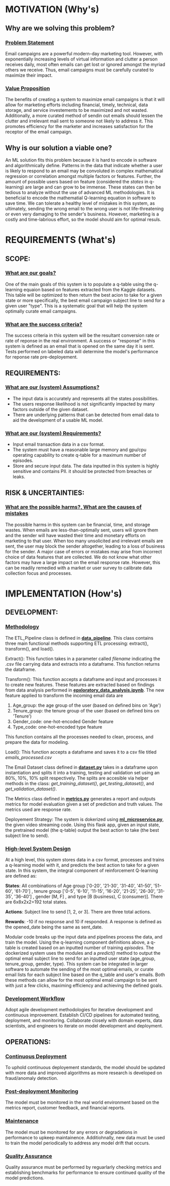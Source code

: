 
# MOTIVATION (Why's)
## **Why are we solving this problem?**

### <u>Problem Statement</u>

Email campaigns are a powerful modern-day marketing tool. However, with exponentially increasing levels of virtual information and clutter a person receives daily, most often emails can get lost or ignored amongst the myriad others we receive. Thus, email campaigns must be carefully curated to maximize their impact. 

### <u>Value Proposition</u>

The benefits of creating a system to maximize email campaigns is that it will allow for marketing efforts including financial, timely, technical, data storage, and service investements to be maximized and not wasted. Additionally, a more curated method of sendin out emails should lessen the clutter and irrelevant mail sent to someone not likely to address it. This promotes efficiency for the marketer and increases satisfaction for the receptor of the email campaign.

## **Why is our solution a viable one?**

An ML solution fits this problem because it is hard to encode in software and algorithmically define.  Patterns in the data that indicate whether a user is likely to respond to an email may be convoluted in complex mathematical regression or correlation amongst multiple factors or features. Further, the amount of possible users based on feature (considered the *states* in q-learning) are large and can grow to be immense. These states can then be tedious to analyze without the use of advanced ML methodologies. It is beneficial to encode the mathematial Q-learning equation in software to save time. We can tolerate a healthy level of mistakes in this system, as ultimately, sending the wrong email to the wrong user is not life-threatening or even very damaging to the sender's business. However, marketing is a costly and time-labrious effort, so the model should aim for optimal resuls.
 
# REQUIREMENTS (What's)
## **SCOPE:**

### <u>What are our goals?</u>

One of the main goals of this system is to populate a q-table using the q-learning equaion based on features extracted from the Kaggle datasets. This table will be optimized to then return the best acion to take for a given state or more specifically, the best email campaign subject line to send for a given user "type". This is a systematic goal that will help the system optimally curate email campaigns.
 
### <u>What are the success criteria?</u>

The success criteria in this system will be the resultant conversion rate or rate of reponse in the real environment. A success or "response" in this system is defined as an email that is opened on the same day it is sent. Tests performed on labeled data will determine the model's performance for reponse rate pre-deployement. 
 
## **REQUIREMENTS:**

### <u>What are our (system) Assumptions?</u>
- The input data is accurately and represents all the states possibilities.
- The users response likelihood is not significantly impacted by many factors outside of the given dataset.
- There are underlying patterns that can be detected from email data to aid the development of a usable ML model.
 
### <u>What are our (system) Requirements?</u>
- Input email transaction data in a csv format.
- The system must have a reasonable large memory and gpu/cpu operating capability to create q-table for a maximum number of episodes.
- Store and secure input data. The data inputted in this system is highly sensitive and contains PII. it should be protected from breaches or leaks.
 
## **RISK & UNCERTAINTIES:**

### <u>What are the possible harms?, What are the causes of mistakes</u>

The possible harms in this system can be financial, time, and storage wastes. When emails are less-than-optimally sent, users will ignore them and the sender will have wasted their time and monetary efforts on marketing to that user. When too many unsolicited and irrelevant emails are sent, the user may block the sender altogether, leading to a loss of business for the sender. A major case of errors or mistakes may arise from incorrect choice of data features that are collected. We do not know what other factors may have a large impact on the email response rate. However, this can be readily remedied with a market or user survey to calibrate data collection focus and processes.
 
# IMPLEMENTATION (How's)
## **DEVELOPMENT:**
### <u>Methodology</u>
The ETL_Pipeline class is defined in **[data_pipeline](./data_pipeline.py)**. This class contains three main functional methods supporting ETL processing: extract(), transform(), and load().

Extract(): This function takes in a parameter called *filename* indicating the .csv file carrying data and extracts into a dataframe. This function returns the dataframe.

Transform(): This function accepts a dataframe and input and processes it to create new features. These features are extracted based on findings from data analysis performed in **[epxloratory_data_analysis.ipynb](analysis/epxloratory_data_analysis.ipynb)**. The new feature applied to transform the incoming email data are
1. Age_group: the age group of the user (based on defined bins on 'Age')
2. Tenure_group: the tenure group of the user (based on defined bins on 'Tenure')
3. Gender_code: one-hot-encoded Gender feature
4. Type_code: one-hot-encoded type feature

This function contains all the processes needed to clean, process, and prepare the data for modeling.

Load(): This function accepts a dataframe and saves it to a csv file titled *emails_processed.csv*

The Email Dataset class defined in **[dataset.py](./dataset.py)** takes in a dataframe upon instantiation and splits it into a training, testing and validation set using an 80%, 10%, 10% split respectively. The splits are accesible via helper methods in the class: *get_training_dataset()*, *get_testing_dataset()*, and *get_validation_dataset()*.

The Metrics class defined in **[metrics.py](metrics.py)** generates a report and outputs metrics for model evaluation given a set of prediction and truth values. The metrics used are response rate.

Deployement Strategy: The system is dokerized using **[ml_microservice.py](analysis/ml_microservice.py)**, the given video streaming code. Using this flask app, given an input state, the pretrained model (the q-table) output the best action to take (the best subject line to send).

### <u>High-level System Design</u>

At a high level, this system stores data in a csv format, processes and trains a q-learning model with it, and predicts the best action to take for a given state. In this system, the integral component of reinforcement Q-learning are defined as:

**States**: All combinations of Age group ['0-20', '21-30', '31-40', '41-50', '51-60', '61-70'] , tenure group ['0-5', '6-10', '11-15', '16-20', '21-25', '26-30', '31-35', '36-40'] , gender [M, F] , and type [B (business), C (consumer)]. There are 6x8x2x2=192 total states.

**Actions**: Subject line to send [1, 2, or 3]. There are three total actions.

**Rewards**: -10 if no response and 10 if responded. A response is defined as the opened_date being the same as sent_date.

Modular code breaks up the input data and pipelines process the data, and train the model. Using the q-learning component definitions above, a q-table is created based on an inputted number of training *episodes*. The dockerized system uses the modules and a *predict()* method to output the optimal email subject line to send for an inputted user state (age_group, tenure_group, gender, type). This system can be integrated in larger software to automate the sending of the most optimal emails, or curate email lists for each subject line based on the q_table and user's emails. Both these methods can allow for the most optimal email campaign to be sent with just a few clicks, maximing efficiency and achieving the defined goals.  

### <u>Development Workflow</u>

Adopt agile development methodologies for iterative development and continuous improvement.
Establish CI/CD pipelines for automated testing, deployment, and monitoring.
Collaborate closely with domain experts, data scientists, and engineers to iterate on model development and deployment.


## **OPERATIONS:**
### <u>Continuous Deployment</u>
To uphold continuous deployement standards, the model should be updated with more data and improved algorithms as more research is developed on fraud/anomaly detection.

### <u>Post-deployment Monitoring</u>
The model must be monitored in the real world environment based on the metrics report, customer feedback, and financial reports. 
 
### <u>Maintenance</u>
The model must be monitored for any errors or degradations in performance to upkeep maintainence. Additiohnally, new data must be used to train the model periodically to address any model drift that occurs.
 
### <u>Quality Assurance</u>
Quality assurance must be performed by reguarlarly checking metrics and establishing benchmarks for performance to ensure continued quality of the model predictions.
